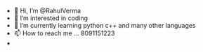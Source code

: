 - 👋 Hi, I’m @RahulVerma
- 👀 I’m interested in coding
- 🌱 I’m currently learning python c++ and many other languages
- 📫 How to reach me ... 8091151223
- 

<!---
Rahul2326/Rahul2326 is a ✨ special ✨ repository because its `README.md` (this file) appears on your GitHub profile.
You can click the Preview link to take a look at your changes.
--->
